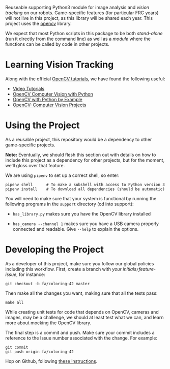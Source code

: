 Reuseable supporting Python3 module for image analysis and *vision tracking*
on our robots. Game-specific features (for particular FRC years) will not live
in this project, as this library will be shared each year. This project uses
the [opencv](https://docs.opencv.org/3.4.0/d6/d00/tutorial_py_root.html) library.

We expect that most Python scripts in this package to be both *stand-alone* (run
it directly from the command line) as well as a *module* where the functions can
be called by code in other projects.


Learning Vision Tracking
========================

Along with the official [OpenCV tutorials](https://opencv-python-tutroals.readthedocs.io/en/latest/py_tutorials/py_tutorials.html),
we have found the following useful:

  * [Video Tutorials](https://pythonprogramming.net/loading-video-python-opencv-tutorial/)
  * [OpenCV Computer Vision with Python](https://www.packtpub.com/application-development/opencv-computer-vision-python)
  * [OpenCV with Python by Example](https://www.packtpub.com/application-development/opencv-python-example)
  * [OpenCV: Computer Vision Projects](https://www.packtpub.com/application-development/opencv-computer-vision-projects-python)


Using the Project
=================

As a reusable project, this repository would be a dependency to other game-specific projects.

**Note:** Eventually, we should flesh this section out with details on how to include
this project as a dependency for other projects, but for the moment, we'll gloss over
that feature.


We are using `pipenv` to set up a correct shell, so enter:

    pipenv shell      # To make a subshell with access to Python version 3
    pipenv install    # To download all dependencies (should be automatic)

You will need to make sure that your system is functional by running the following
programs in the `support` directory (cd into support):

  * `has_library.py` makes sure you have the OpenCV library installed

  * `has_camera --channel 1` makes sure you have a USB camera properly
           connected and readable. Give `--help` to explain the options.


Developing the Project
======================

As a developer of this project, make sure you follow our global policies including
this workflow. First, create a branch with _your initials_`/`_feature_`-`_issue_,
for instance:

    git checkout -b fa/coloring-42 master

Then make all the changes you want, making sure that all the tests pass:

    make all

While creating unit tests for code that depends on OpenCV, cameras and images, may
be a challenge, we should at least test what we can, and learn more about mocking the
OpenCV library.

The final step is a commit and push. Make sure your commit includes a reference to
the Issue number associated with the change. For example:

    git commit
    git push origin fa/coloring-42

Hop on Github, following [these instructions](https://yangsu.github.io/pull-request-tutorial/).
